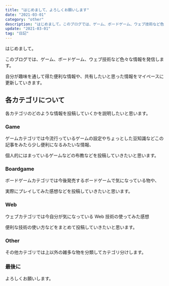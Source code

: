 ```yaml
---
title: "はじめまして、よろしくお願いします"
date: "2021-03-01"
category: "other"
description: "はじめまして。このブログでは、ゲーム、ボードゲーム、ウェブ技術など色々な情報を発信します。自分が趣味を通して得た便利な情報や、共有したいと思った情報をマイペースに更新していきます。"
update: "2021-03-01"
tag: "日記"
---
```


はじめまして。

このブログでは、ゲーム、ボードゲーム、ウェブ技術など色々な情報を発信します。

自分が趣味を通して得た便利な情報や、共有したいと思った情報をマイペースに更新していきます。

## 各カテゴリについて

各カテゴリのどのような情報を投稿していくかを説明したいと思います。

### Game

ゲームカテゴリでは今流行っているゲームの設定やちょっとした豆知識などこの記事をみたら少し便利になるみたいな情報、

個人的にはまっているゲームなどの布教などを投稿していきたいと思います。

### Boardgame

ボードゲームカテゴリでは今後発売するボードゲームで気になっている物や、

実際にプレイしてみた感想などを投稿していきたいと思います。

### Web

ウェブカテゴリでは今自分が気になっている Web 技術の使ってみた感想

便利な技術の使い方などをまとめて投稿していきたいと思います。

### Other

その他カテゴリでは上以外の雑多な物を分類してカテゴリ分けします。

### 最後に

よろしくお願いします。
